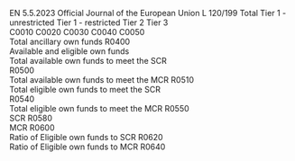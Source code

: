 EN  5.5.2023 Official Journal of the European Union L 120/199
 Total  Tier 1 - 
unrestricted  Tier 1 - 
restricted  Tier 2  Tier 3  
C0010  C0020  C0030  C0040  C0050  
Total ancillary own funds  R0400  
Available and eligible own funds  
Total available own funds to meet the SCR  
R0500  
Total available own funds to meet the MCR  R0510  
Total eligible own funds to meet the SCR  
R0540  
Total eligible own funds to meet the MCR  R0550  
SCR  R0580  
MCR  R0600  
Ratio of Eligible own funds to SCR  R0620  
Ratio of Eligible own funds to MCR  R0640